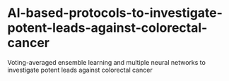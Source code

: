 # AI-based-protocols-to-investigate-potent-leads-against-colorectal-cancer
Voting-averaged ensemble learning and multiple neural networks to investigate potent leads against colorectal cancer
